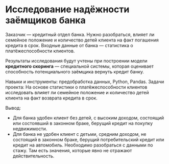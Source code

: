 # Исследование надёжности заёмщиков банка

Заказчик — кредитный отдел банка. Нужно разобраться, влияет ли семейное положение и количество детей клиента на факт погашения кредита в срок. Входные данные от банка — статистика о платёжеспособности клиентов.

Результаты исследования будут учтены при построении модели **кредитного скоринга** — специальной системы, которая оценивает способность потенциального заёмщика вернуть кредит банку.

Навыки и инструменты: предобработка данных, Python, Pandas.
Задачи проекта: На основе статистики о платёжеспособности клиентов исследовать влияет ли семейное положение и количество детей клиента на факт возврата кредита в срок.

Вывод:

* Для банка удобен клиент без детей, с высоким доходом, состоящий или состоявший в законном браке, берущий кредит на покупку недвижимости.
* Для банка не удобен клиент с детьми, средним доходом, не состоящий в законном браке, берущий потребительский кредит или кредит на автомобиль. Необходимо разобраться с данными по стажу. Там есть значения, которые явно не отражают действительность.